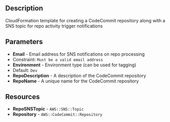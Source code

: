 
## Description

CloudFormation template for creating a CodeCommit repository along with a SNS topic for repo activity trigger notifications

## Parameters

 * **Email** - Email address for SNS notifications on repo processing
  * Constraint: `Must be a valid email address`
 * **Environment** - Environment type (can be used for tagging)
  * Default: `Dev`
 * **RepoDescription** - A description of the CodeCommit repository
 * **RepoName** - A unique name for the CodeCommit repository

## Resources

 * **RepoSNSTopic** - `AWS::SNS::Topic`
 * **Repository** - `AWS::CodeCommit::Repository`

